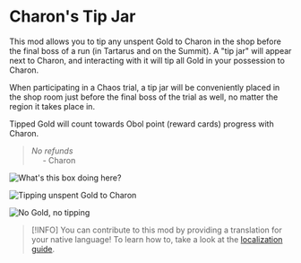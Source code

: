 # Charon's Tip Jar

This mod allows you to tip any unspent Gold to Charon in the shop before the final boss of a run (in Tartarus and on the Summit).
A "tip jar" will appear next to Charon, and interacting with it will tip all Gold in your possession to Charon.

When participating in a Chaos trial, a tip jar will be conveniently placed in the shop room just before the final boss of the trial as well, no matter the region it takes place in.

Tipped Gold will count towards Obol point (reward cards) progress with Charon.

> *No refunds*
> <br>&nbsp;&nbsp;&nbsp;&nbsp; \- Charon

![What's this box doing here?](https://github.com/user-attachments/assets/117b79e7-445d-412a-ac9c-1d1d0d68bc61)

![Tipping unspent Gold to Charon](https://github.com/user-attachments/assets/fd48bf46-97db-45a1-b10a-4dc6254f27d9)

![No Gold, no tipping](https://github.com/user-attachments/assets/35c6b35f-deef-4eb5-a80e-18e774f0e665)

> [!INFO]
> You can contribute to this mod by providing a translation for your native language!
> To learn how to, take a look at the [localization guide](https://github.com/NikkelM/Hades-II-CharonsTipJar/blob/main/src/Game/Text/README.md).
